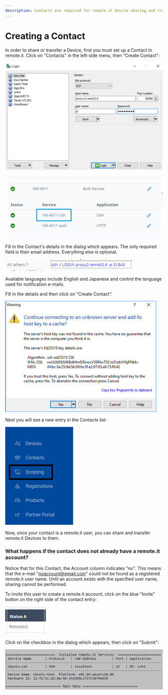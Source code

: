 ```yaml
---
description: Contacts are required for remote.it Device sharing and transfer.
---
```


# Creating a Contact

In order to share or transfer a Device, first you must set up a Contact in remote.it. Click on "Contacts" in the left-side menu, then "Create Contact":

![](../../.gitbook/assets/image%20%28392%29.png)

![](../../.gitbook/assets/image%20%28458%29.png)

Fill in the Contact's details in the dialog which appears.  The only required field is their email address. Everything else is optional.

![](../../.gitbook/assets/image%20%28127%29.png)

Available languages include English and Japanese and control the language used for notification e-mails.

Fill in the details and then click on "Create Contact".  

![](../../.gitbook/assets/image%20%28249%29.png)

Next you will see a new entry in the Contacts list:

![](../../.gitbook/assets/image%20%28110%29.png)

Now, once your contact is a remote.it user, you can share and transfer remote.it Devices to them.

### What happens if the contact does not already have a remote.it account?

Notice that for this Contact, the Account column indicates "no".  This means that the e-mail "noaccount@email.com" could not be found as a registered remote.it user name.  Until an account exists with the specified user name, sharing cannot be performed.

To invite this user to create a remote.it account, click on the blue "Invite" button on the right side of the contact entry:

![](../../.gitbook/assets/image%20%2891%29.png)

Click on the checkbox in the dialog which appears, then click on "Submit":

![](../../.gitbook/assets/image%20%2823%29.png)

